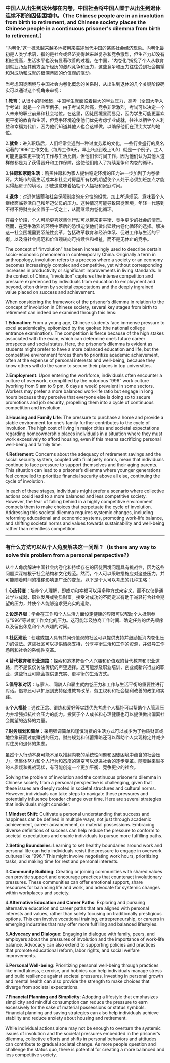 ### 中国人从出生到退休都在内卷，中国社会将中国人置于从出生到退休连续不断的囚徒困境中。（The Chinese people are in an involution from birth to retirement, and Chinese society places the Chinese people in a continuous prisoner's dilemma from birth to retirement.）

“内卷化”这一概念越来越多地被用来描述当代中国的某些社会经济现象。内卷化最初是人类学术语，指的是社会或经济变得越来越复杂和竞争激烈，但生产力却没有相应提高，生活水平也没有显著改善的过程。在中国，“内卷化”捕捉了个人从教育到就业乃至其他方面所经历的激烈竞争和压力，这些竞争和压力往往受到社会期望和对成功和成就的根深蒂固的价值观的驱动。

当考虑囚徒困境与中国社会内卷化概念的关系时，从出生到退休的几个关键阶段确实可以通过这个视角来审视：

1.**教育**：从很小的时候起，中国学生就面临着巨大的学业压力，高考（全国大学入学考试）就是一个典型例子。由于考试风险高，竞争非常激烈，考试可以决定一个人未来的职业前景和社会地位。在这里，囚徒困境显而易见，因为学生可能更喜欢更平衡的教育和生活，但竞争环境迫使他们优先考虑学业成就，往往以牺​​牲个人利益和幸福为代价，因为他们知道其他人也会这样做，以确保他们在顶尖大学的地位。

2.**就业**：进入职场后，人们经常会遇到一种过度劳累的文化，一些行业盛行的臭名昭著的“996”工作文化（每周工作6天，早上9点到晚上9点）就是一个例子。工人可能更喜欢更平衡的工作与生活比例，但他们长时间工作，因为他们认为其他人这样做都是为了获得晋升和工作保障，这使他们陷入了持续竞争和内卷的循环。

3.**住房和家庭生活**：购买住房和为家人提供稳定环境的压力进一步加剧了内卷循环。大城市的高生活成本和社会对房屋所有权的期望使个人处于必须加班加点才能买得起房子的境地，即使这意味着牺牲个人福祉和家庭时间。

4.**退休**：对退休储蓄和社会保障制度的充分性的担忧，加上孝道规范，意味着个人继续面临养活自己和年迈父母的压力。这种情况可能导致囚徒困境，年轻一代感到不得不将财务安全置于一切之上，从而继续内卷化循环。

在每个阶段，个人可能更喜欢集体行动可以带来更平衡、竞争更少的社会的情景。然而，在竞争激烈的环境中落后的恐惧迫使他们做出延续内卷化循环的选择。解决这一社会困境需要系统性变革，包括改革教育和经济体系、促进工作与生活的平衡，以及将社会规范和价值观转向可持续性和福祉，而不是无休止的竞争。

The concept of “involution” has been increasingly used to describe certain socio-economic phenomena in contemporary China. Originally a term in anthropology, involution refers to a process where a society or an economy becomes increasingly complex and competitive, yet without corresponding increases in productivity or significant improvements in living standards. In the context of China, “involution” captures the intense competition and pressure experienced by individuals from education to employment and beyond, often driven by societal expectations and the deeply ingrained value placed on success and achievement.

When considering the framework of the prisoner’s dilemma in relation to the concept of involution in Chinese society, several key stages from birth to retirement can indeed be examined through this lens:

1.**Education**: From a young age, Chinese students face immense pressure to excel academically, epitomized by the gaokao (the national college entrance examination). The competition is fierce because of the high stakes associated with the exam, which can determine one’s future career prospects and social status. Here, the prisoner’s dilemma is evident as students might prefer to have a more balanced education and life, but the competitive environment forces them to prioritize academic achievement, often at the expense of personal interests and well-being, because they know others will do the same to secure their places in top universities.

2.**Employment**: Upon entering the workforce, individuals often encounter a culture of overwork, exemplified by the notorious “996” work culture (working from 9 am to 9 pm, 6 days a week) prevalent in some sectors. Workers may prefer a more balanced work-life ratio but engage in long hours because they perceive that everyone else is doing so to secure promotions and job security, propelling them into a cycle of continuous competition and involution.

3.**Housing and Family Life**: The pressure to purchase a home and provide a stable environment for one’s family further contributes to the cycle of involution. The high cost of living in major cities and societal expectations regarding homeownership places individuals in a situation where they must work excessively to afford housing, even if this means sacrificing personal well-being and family time.

4.**Retirement**: Concerns about the adequacy of retirement savings and the social security system, coupled with filial piety norms, mean that individuals continue to face pressure to support themselves and their aging parents. This situation can lead to a prisoner’s dilemma where younger generations feel compelled to prioritize financial security above all else, continuing the cycle of involution.

In each of these stages, individuals might prefer a scenario where collective actions could lead to a more balanced and less competitive society. However, the fear of falling behind in a highly competitive environment compels them to make choices that perpetuate the cycle of involution. Addressing this societal dilemma requires systemic changes, including reforming educational and economic systems, promoting work-life balance, and shifting societal norms and values towards sustainability and well-being rather than relentless competition.

---

### 有什么方法可以从个人角度解决这一问题？（Is there any way to solve this problem from a personal perspective?）

从个人角度解决中国社会内卷化和持续存在的囚徒困境问题具有挑战性，因为这些问题深深植根于社会结构和文化规范。然而，个人可以采取措施应对这些压力，并可能随着时间的推移影响更广泛的变革。以下是个人可以考虑的几种策略：

1.**心态转变**：培养个人理解，即成功和幸福可以用多种方式来定义，而不仅仅是通过学业成就、职业发展或物质财富。接受对成功的不同定义有助于减轻符合社会期望的压力，并使个人能够追求更充实的道路。

2.**设定界限**：学会在工作和个人生活方面设定健康的界限可以帮助个人抵制参与“996”等过度工作文化的压力。这可能涉及协商工作时间、确定任务的优先顺序以及留出休息和个人兴趣的时间。

3.**社区建设**：创建或加入具有共同价值观的社区可以提供支持并鼓励抵消内卷化压力的做法。这些社区可以提供情感支持，分享平衡生活和工作的资源，并倡导工作场所和社会的系统性变革。

4.**替代教育和职业道路**：探索和追求符合个人兴趣和价值观的替代教育和职业道路，而不是仅仅关注传统的声望选择。这可能涉及职业培训、创业或新兴行业的职业，这些行业可能会提供更充实、更平衡的生活方式。

5.**倡导和对话**：与家人、同龄人和雇主就内卷压力和工作与生活平衡的重要性进行对话。倡导还可以扩展到支持促进教育改革、劳工权利和社会福利改善的政策和实践。

6.**个人福祉**：通过正念、锻炼和爱好等实践优先考虑个人福祉可以帮助个人管理压力并增强抵抗社会压力的能力。投资于个人成长和心理健康也可以提供做出偏离社会期望的选择的力量。

7.**财务规划和简单**：采用强调简单和谨慎消费的生活方式可以减少为了物质财富或地位象征而过度赚钱的压力。财务规划和储蓄策略还可以帮助个人实现稳定并减少对住房和退休的焦虑。

虽然个人行动本身可能不足以推翻内卷的系统性问题和囚徒困境中蕴含的社会压力，但集体努力和个人行为和态度的转变可以促进社会的逐步变革。随着越来越多的人质疑和挑战现状，有可能创造一个更加平衡、竞争更少的社会。

 Solving the problem of involution and the continuous prisoner’s dilemma in Chinese society from a personal perspective is challenging, given that these issues are deeply rooted in societal structures and cultural norms. However, individuals can take steps to navigate these pressures and potentially influence broader change over time. Here are several strategies that individuals might consider:

1.**Mindset Shift**: Cultivate a personal understanding that success and happiness can be defined in multiple ways, not just through academic achievement, career advancement, or material possessions. Embracing diverse definitions of success can help reduce the pressure to conform to societal expectations and enable individuals to pursue more fulfilling paths.

2.**Setting Boundaries**: Learning to set healthy boundaries around work and personal life can help individuals resist the pressure to engage in overwork cultures like “996.” This might involve negotiating work hours, prioritizing tasks, and making time for rest and personal interests.

3.**Community Building**: Creating or joining communities with shared values can provide support and encourage practices that counteract involutionary pressures. These communities can offer emotional support, share resources for balancing life and work, and advocate for systemic changes within workplaces and society.

4.**Alternative Education and Career Paths**: Exploring and pursuing alternative education and career paths that are aligned with personal interests and values, rather than solely focusing on traditionally prestigious options. This can involve vocational training, entrepreneurship, or careers in emerging industries that may offer more fulfilling and balanced lifestyles.

5.**Advocacy and Dialogue**: Engaging in dialogue with family, peers, and employers about the pressures of involution and the importance of work-life balance. Advocacy can also extend to supporting policies and practices that promote educational reform, labor rights, and social welfare improvements.

6.**Personal Well-being**: Prioritizing personal well-being through practices like mindfulness, exercise, and hobbies can help individuals manage stress and build resilience against societal pressures. Investing in personal growth and mental health can also provide the strength to make choices that diverge from societal expectations.

7.**Financial Planning and Simplicity**: Adopting a lifestyle that emphasizes simplicity and mindful consumption can reduce the pressure to earn excessively for the sake of material possessions or status symbols. Financial planning and saving strategies can also help individuals achieve stability and reduce anxiety about housing and retirement.

While individual actions alone may not be enough to overturn the systemic issues of involution and the societal pressures embedded in the prisoner’s dilemma, collective efforts and shifts in personal behaviors and attitudes can contribute to gradual societal change. As more people question and challenge the status quo, there is potential for creating a more balanced and less competitive society.
